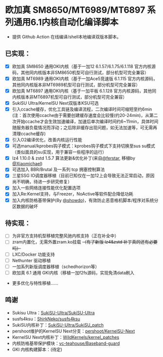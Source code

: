 # 欧加真 SM8650/MT6989/MT6897 系列通用6.1内核自动化编译脚本
- 提供 Github Action 在线编译/shell本地编译双版本脚本。
## 已实现：
- [x] 欧加真 SM8650 通用OKI内核（基于一加12 6.1.57/6.1.75/6.1.118 官方内核源码，其他同内核版本非SM8650机型可自行测试，部分机型可完全兼容）
- [x] 欧加真 MT6989 通用OKI内核（基于一加Ace5竞速版 6.1.115 官方内核源码，其他同内核版本非MT6989机型可自行测试，部分机型可完全兼容）
- [x] 欧加真 MT6897 通用OKI内核（基于一加平板 6.1.128 官方内核源码，其他同内核版本非MT6897机型可自行测试，部分机型可完全兼容）
- [x] SukiSU Ultra/KernelSU Next双版本KSU可选
- [x] 引入ccache缓存，优化工具链及编译流程，二次编译时间可缩短至约6min (注：首次使用ccache由于需要创建缓存速度会比较慢(约20-24min)，从第二次开始ccache才会生效加速编译，加速后单次编译时间约6~11min，具体时间随服务器负载情况而浮动；之后除非缓存出现问题，如无法加速等，可无需再清理ccache缓存)
- [x] 引入O2编译优化，改善内核运行性能
- [x] 可选manual/kprobes钩子模式：kprobes钩子模式下支持切换至sus su模式（类似面具的su实现，用于兼容一些程序的运行）
- [x] lz4 1.10.0 & zstd 1.5.7 算法更新&优化补丁(来自[@ferstar](https://github.com/ferstar), 移植by [@Xiaomichael](https://github.com/Xiaomichael))
- [x] 可选加入 BBR/Brutal 及一系列 tcp 拥塞控制算法
- [x] 三星SSG IO调度器移植（目前已知仅在一加12上会导致无法正常启动，原因尚不明确，待进一步研究修复）
- [x] 加入一些网络连接性能优化配置选项
- [x] 加入Re:Kernel支持，与Freezer，NoActive等软件配合降低功耗
- [x] 加入内核防格基带保护(By [@showdo](https://github.com/showdo))，有效防止恶意格机脚本/程序对系统分区数据的破坏
## 待实现：
- [ ] 为非官方支持机型移植完整风驰内核支持（正在补全中）
- [ ] zram内置化，无需外置zram.ko挂载 ~~（有了新版 lz4&zstd 补丁真的还有必要吗）~~
- [ ] LXC/Docker 功能支持
- [ ] Nethunter 驱动移植
- [ ] 一加系列新版调度器移植（schedhorizon等）
- [ ] 欧加真 6.1 通用 GKI内核（移植一加f2fs源码，实现免清data刷入
- 更多优化与特性移植……
##### 
##### 
##### 
## 鸣谢
- Sukisu Ultra：[SukiSU-Ultra/SukiSU-Ultra](https://github.com/SukiSU-Ultra/SukiSU-Ultra)
- susfs4ksu：[ShirkNeko/susfs4ksu](https://github.com/ShirkNeko/susfs4ksu)
- SukiSU内核补丁：[SukiSU-Ultra/SukiSU_patch](https://github.com/SukiSU-Ultra/SukiSU_patch)
- pershoot维护的KernelSU Next分支：[pershoot/KernelSU-Next](https://github.com/pershoot/KernelSU-Next)
- KernelSU Next内核补丁：[WildKernels/kernel_patches](https://github.com/WildKernels/kernel_patches)
- 内核防格基带保护模块：[vc-teahouse/Baseband-guard](https://github.com/vc-teahouse/Baseband-guard)
- GKI 内核构建脚本：(待定)
